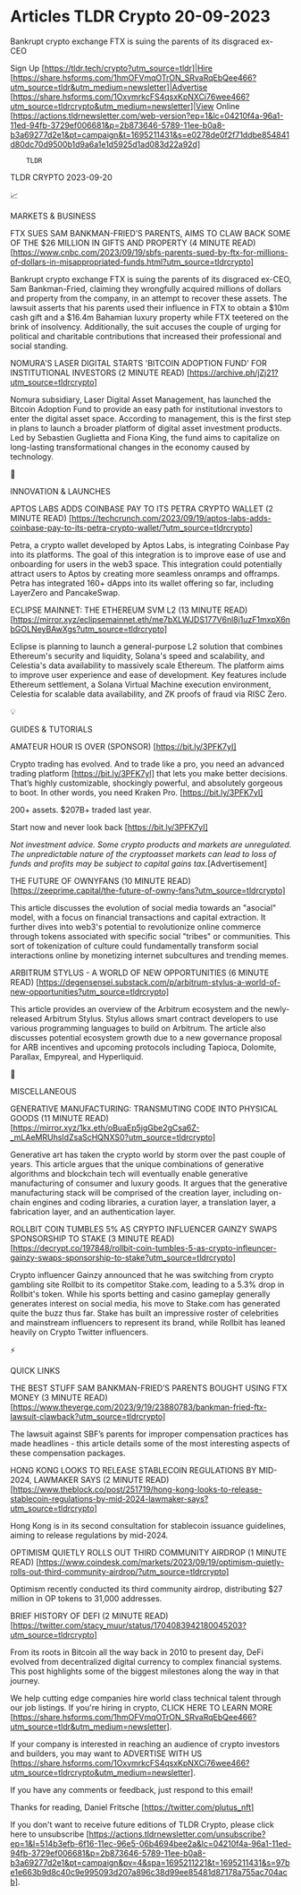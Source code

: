# Articles TLDR Crypto 20-09-2023

Bankrupt crypto exchange FTX is suing the parents of its disgraced
ex-CEO  

Sign Up [https://tldr.tech/crypto?utm_source=tldr]|Hire
[https://share.hsforms.com/1hmOFVmqOTrON_SRvaRqEbQee466?utm_source=tldr&utm_medium=newsletter]|Advertise
[https://share.hsforms.com/1OxvmrkcFS4qsxKpNXCi76wee466?utm_source=tldrcrypto&utm_medium=newsletter]|View
Online
[https://actions.tldrnewsletter.com/web-version?ep=1&lc=04210f4a-96a1-11ed-94fb-3729ef006681&p=2b873646-5789-11ee-b0a8-b3a69277d2e1&pt=campaign&t=1695211431&s=e0278de0f2f71ddbe854841d80dc70d9500b1d9a6a1e1d5925d1ad083d22a92d]


		TLDR 

TLDR CRYPTO 2023-09-20

📈 

MARKETS & BUSINESS

FTX SUES SAM BANKMAN-FRIED’S PARENTS, AIMS TO CLAW BACK SOME OF THE
$26 MILLION IN GIFTS AND PROPERTY (4 MINUTE READ)
[https://www.cnbc.com/2023/09/19/sbfs-parents-sued-by-ftx-for-millions-of-dollars-in-misappropriated-funds.html?utm_source=tldrcrypto]

Bankrupt crypto exchange FTX is suing the parents of its disgraced
ex-CEO, Sam Bankman-Fried, claiming they wrongfully acquired millions
of dollars and property from the company, in an attempt to recover
these assets. The lawsuit asserts that his parents used their
influence in FTX to obtain a $10m cash gift and a $16.4m Bahamian
luxury property while FTX teetered on the brink of insolvency.
Additionally, the suit accuses the couple of urging for political and
charitable contributions that increased their professional and social
standing. 

NOMURA'S LASER DIGITAL STARTS 'BITCOIN ADOPTION FUND' FOR
INSTITUTIONAL INVESTORS (2 MINUTE READ)
[https://archive.ph/jZj21?utm_source=tldrcrypto]

Nomura subsidiary, Laser Digital Asset Management, has launched the
Bitcoin Adoption Fund to provide an easy path for institutional
investors to enter the digital asset space. According to management,
this is the first step in plans to launch a broader platform of
digital asset investment products. Led by Sebastien Guglietta and
Fiona King, the fund aims to capitalize on long-lasting
transformational changes in the economy caused by technology. 

🚀 

INNOVATION & LAUNCHES

APTOS LABS ADDS COINBASE PAY TO ITS PETRA CRYPTO WALLET (2 MINUTE
READ)
[https://techcrunch.com/2023/09/19/aptos-labs-adds-coinbase-pay-to-its-petra-crypto-wallet/?utm_source=tldrcrypto]

Petra, a crypto wallet developed by Aptos Labs, is integrating
Coinbase Pay into its platforms. The goal of this integration is to
improve ease of use and onboarding for users in the web3 space. This
integration could potentially attract users to Aptos by creating more
seamless onramps and offramps. Petra has integrated 160+ dApps into
its wallet offering so far, including LayerZero and PancakeSwap. 

ECLIPSE MAINNET: THE ETHEREUM SVM L2 (13 MINUTE READ)
[https://mirror.xyz/eclipsemainnet.eth/me7bXLWJDS177V6nl8j1uzF1mxpX6nbGOLNeyBAwXgs?utm_source=tldrcrypto]

Eclipse is planning to launch a general-purpose L2 solution that
combines Ethereum's security and liquidity, Solana's speed and
scalability, and Celestia's data availability to massively scale
Ethereum. The platform aims to improve user experience and ease of
development. Key features include Ethereum settlement, a Solana
Virtual Machine execution environment, Celestia for scalable data
availability, and ZK proofs of fraud via RISC Zero. 

💡 

GUIDES & TUTORIALS

AMATEUR HOUR IS OVER (SPONSOR) [https://bit.ly/3PFK7yI]

Crypto trading has evolved. And to trade like a pro, you need an
advanced trading platform [https://bit.ly/3PFK7yI] that lets you make
better decisions. That’s highly customizable, shockingly powerful,
and absolutely gorgeous to boot.
In other words, you need Kraken Pro. [https://bit.ly/3PFK7yI]

200+ assets. $207B+ traded last year.

Start now and never look back [https://bit.ly/3PFK7yI]

_Not investment advice. Some crypto products and markets are
unregulated. The unpredictable nature of the cryptoasset markets can
lead to loss of funds and profits may be subject to capital gains
tax._[Advertisement]

THE FUTURE OF OWNYFANS (10 MINUTE READ)
[https://zeeprime.capital/the-future-of-owny-fans?utm_source=tldrcrypto]

This article discusses the evolution of social media towards an
"asocial" model, with a focus on financial transactions and capital
extraction. It further dives into web3's potential to revolutionize
online commerce through tokens associated with specific social
"tribes" or communities. This sort of tokenization of culture could
fundamentally transform social interactions online by monetizing
internet subcultures and trending memes. 

ARBITRUM STYLUS - A WORLD OF NEW OPPORTUNITIES (6 MINUTE READ)
[https://degensensei.substack.com/p/arbitrum-stylus-a-world-of-new-opportunities?utm_source=tldrcrypto]

This article provides an overview of the Arbitrum ecosystem and the
newly-released Arbitrum Stylus. Stylus allows smart contract
developers to use various programming languages to build on Arbitrum.
The article also discusses potential ecosystem growth due to a new
governance proposal for ARB incentives and upcoming protocols
including Tapioca, Dolomite, Parallax, Empyreal, and Hyperliquid. 

🦄 

MISCELLANEOUS

GENERATIVE MANUFACTURING: TRANSMUTING CODE INTO PHYSICAL GOODS (11
MINUTE READ)
[https://mirror.xyz/1kx.eth/oBuaEp5jgGbe2gCsa6Z-_mLAeMRUhsIdZsaScHQNXS0?utm_source=tldrcrypto]

Generative art has taken the crypto world by storm over the past
couple of years. This article argues that the unique combinations of
generative algorithms and blockchain tech will eventually enable
generative manufacturing of consumer and luxury goods. It argues that
the generative manufacturing stack will be comprised of the creation
layer, including on-chain engines and coding libraries, a curation
layer, a translation layer, a fabrication layer, and an authentication
layer. 

ROLLBIT COIN TUMBLES 5% AS CRYPTO INFLUENCER GAINZY SWAPS SPONSORSHIP
TO STAKE (3 MINUTE READ)
[https://decrypt.co/197848/rollbit-coin-tumbles-5-as-crypto-infleuncer-gainzy-swaps-sponsorship-to-stake?utm_source=tldrcrypto]

Crypto influencer Gainzy announced that he was switching from crypto
gambling site Rollbit to its competitor Stake.com, leading to a 5.3%
drop in Rollbit's token. While his sports betting and casino gameplay
generally generates interest on social media, his move to Stake.com
has generated quite the buzz thus far. Stake has built an impressive
roster of celebrities and mainstream influencers to represent its
brand, while Rollbit has leaned heavily on Crypto Twitter influencers.


⚡ 

QUICK LINKS

THE BEST STUFF SAM BANKMAN-FRIED’S PARENTS BOUGHT USING FTX MONEY (3
MINUTE READ)
[https://www.theverge.com/2023/9/19/23880783/bankman-fried-ftx-lawsuit-clawback?utm_source=tldrcrypto]

The lawsuit against SBF’s parents for improper compensation
practices has made headlines - this article details some of the most
interesting aspects of these compensation packages. 

HONG KONG LOOKS TO RELEASE STABLECOIN REGULATIONS BY MID-2024,
LAWMAKER SAYS (2 MINUTE READ)
[https://www.theblock.co/post/251719/hong-kong-looks-to-release-stablecoin-regulations-by-mid-2024-lawmaker-says?utm_source=tldrcrypto]

Hong Kong is in its second consultation for stablecoin issuance
guidelines, aiming to release regulations by mid-2024. 

OPTIMISM QUIETLY ROLLS OUT THIRD COMMUNITY AIRDROP (1 MINUTE READ)
[https://www.coindesk.com/markets/2023/09/19/optimism-quietly-rolls-out-third-community-airdrop/?utm_source=tldrcrypto]

Optimism recently conducted its third community airdrop, distributing
$27 million in OP tokens to 31,000 addresses. 

BRIEF HISTORY OF DEFI (2 MINUTE READ)
[https://twitter.com/stacy_muur/status/1704083942180045203?utm_source=tldrcrypto]

From its roots in Bitcoin all the way back in 2010 to present day,
DeFi evolved from decentralized digital currency to complex financial
systems. This post highlights some of the biggest milestones along the
way in that journey. 

 We help cutting edge companies hire world class technical talent
through our job listings. If you're hiring in crypto, CLICK HERE TO
LEARN MORE
[https://share.hsforms.com/1hmOFVmqOTrON_SRvaRqEbQee466?utm_source=tldr&utm_medium=newsletter].


If your company is interested in reaching an audience of crypto
investors and builders, you may want to ADVERTISE WITH US
[https://share.hsforms.com/1OxvmrkcFS4qsxKpNXCi76wee466?utm_source=tldrcrypto&utm_medium=newsletter].


If you have any comments or feedback, just respond to this email! 

Thanks for reading, 
Daniel Fritsche [https://twitter.com/plutus_nft] 

If you don't want to receive future editions of TLDR Crypto,
please click here to unsubscribe
[https://actions.tldrnewsletter.com/unsubscribe?ep=1&l=514b3efb-6f16-11ec-96e5-06b4694bee2a&lc=04210f4a-96a1-11ed-94fb-3729ef006681&p=2b873646-5789-11ee-b0a8-b3a69277d2e1&pt=campaign&pv=4&spa=1695211221&t=1695211431&s=97be1e663b9d8c40c9e995093d207a896c38d99ee85481d87178a755ac704acb].